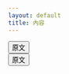 ```yaml
---
layout: default
title: 內容
---
```


<div class="container">
    <div class="row">
        <div class="col-4"></div>
        <div class="col-8">
            <div class="row">
                <div class="col-6 d-flex justify-content-center">
                    <button class="btn btn-outline-primary">原文</button>
                </div>
                <div class="col-6 d-flex justify-content-center">
                    <button class="btn btn-outline-primary">原文</button>
                </div>
            </div>
            <div class="row bg-secondary"></div>
        </div>
    </div>
</div>

